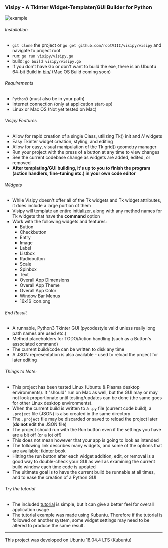 <h3>Visipy - A Tkinter Widget-Templater/GUI Builder for Python</h3>



<img src="https://github.com/rootVIII/visipy/blob/master/example.png" alt="example">




###### Installation
 <ul>
  <li style="list-style-type:square"><code>git clone</code> the project or <code>go get github.com/rootVIII/visipy/visipy</code>  and navigate to project root</li>
  <li style="list-style-type:square">run: <code>go run visipy/visipy.go</code></li>
  <li style="list-style-type:square">build: <code>go build visipy/visipy.go</code></li>
  <li style="list-style-type:square">If you don't have Go or don't want to build the exe, there is an Ubuntu 64-bit Build in <a href="https://github.com/rootVIII/visipy/tree/master/bin">bin/</a> (Mac OS Build coming soon)</li>
</ul> 



###### Requirements
<ul>
  <li style="list-style-type:square"><code>Python3</code> (must also be in your path)</li>
  <li style="list-style-type:square">Internet connection (only at application start-up)</li>
  <li style="list-style-type:square">Linux or Mac OS (Not yet tested on Mac)</li>
</ul>



###### Visipy Features
<ul>
  <li style="list-style-type:square">Allow for rapid creation of a single Class, utilizing Tk() init and <i>N</i> widgets</li>
  <li style="list-style-type:square">Easy Tkinter widget creation, styling, and editing</li>
  <li style="list-style-type:square">Allow for easy, visual manipulation of the Tk grid() geometry manager</li>
  <li style="list-style-type:square">Run your project with the press of a button at any time to view changes</li>
  <li style="list-style-type:square">See the current codebase change as widgets are added, edited, or removed</li>
  <li style="list-style-type:square"><b>After templating/GUI building, it's up to you to finish the program (action handlers, fine-tuning etc.) in your own code editor</b></li>
</ul>



###### Widgets
<ul>
  <li style="list-style-type:square">While Visipy doesn't offer all of the Tk widgets and Tk widget attributes, it does include a large portion of them</li>
  <li style="list-style-type:square">Visipy will template an entire initializer, along with any method names for Tk widgets that have the <b>command</b> option</li>
  <li style="list-style-type:square"> Work with the following widgets and features:
    <ul>
      <li style="list-style-type:square">Button</li>
      <li style="list-style-type:square">Checkbutton</li>
      <li style="list-style-type:square">Entry</li>
      <li style="list-style-type:square">Image</li>
      <li style="list-style-type:square">Label</li>
      <li style="list-style-type:square">Listbox</li>
      <li style="list-style-type:square">Radiobutton</li>
      <li style="list-style-type:square">Scale</li>
      <li style="list-style-type:square">Spinbox</li>
      <li style="list-style-type:square">Text</li>
      <li style="list-style-type:square">Overall App Dimensions</li>
      <li style="list-style-type:square">Overall App Theme</li>
      <li style="list-style-type:square">Overall App Color</li>
      <li style="list-style-type:square">Window Bar Menus</li>
      <li style="list-style-type:square">16x16 icon.png</li>
    </ul>
  </li>
</ul>



###### End Result
<ul>
  <li style="list-style-type:square">A runnable, Python3 Tkinter GUI (pycodestyle valid unless really long path names are used etc.)</li>
  <li style="list-style-type:square">Method placeholders for TODO/Action handling (such as a Button's associated command)</li>
  <li style="list-style-type:square">The current build/code can be written to disk any time</li>
  <li style="list-style-type:square">A JSON representation is also available - used to reload the project for later editing</li>
</ul>



###### Things to Note:
<ul>
  <li style="list-style-type:square">This project has been tested Linux (Ubuntu & Plasma desktop environments). It "should" run on Mac as well, but the GUI may or may not look proportionate until testing/updates can be done (the same goes for other Linux desktop environments).</li>
  <li style="list-style-type:square">When the current build is written to a <code>.py</code> file (current code build), a <code>.project</code> file (JSON) is also created in the same directory</li>
  <li style="list-style-type:square">The <code>.project</code> file may be discarded or saved to reload the project later (<b>do not</b> edit the JSON file)</li>
  <li style="list-style-type:square">The project should run with the Run button even if the settings you have are a bit off (or a lot off)</li>
  <li style="list-style-type:square">This does not mean however that your app is going to look as intended</li>
  <li style="list-style-type:square">The following link describes many widgets, and some of the options that are available: <a href="http://effbot.org/tkinterbook/tkinter-classes.htm" target="_blank">tkinter book</a></li>
  <li style="list-style-type:square">Hitting the run button after each widget addition, edit, or removal is a good way to double-check your GUI as well as examining the current build window each time code is updated</li>
  <li style="list-style-type:square">The ultimate goal is to have the current build be runnable at all times, and to ease the creation of a Python GUI</li>
</ul>



###### Try the tutorial
<ul>
  <li style="list-style-type:square">The included <a href="https://github.com/rootVIII/visipy/blob/master/tutorial.pdf" target="_blank">tutorial</a> is simple, but it can give a better feel for overall application usage</li>
  <li style="list-style-type:square">The tutorial example was made using Kubuntu. Therefore if the tutorial is followed on another system, some widget settings may need to be altered to produce the same result.</li>
</ul>


<hr>
This project was developed on Ubuntu 18.04.4 LTS (Kubuntu)
